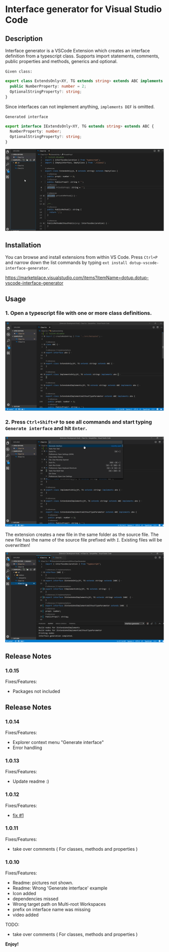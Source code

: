 # Interface generator for Visual Studio Code

## Description

Interface generator is a VSCode Extension which creates an interface definition from a typescript class. Supports import statements, comments, public properties and methods, generics and optional.

`Given class:`

```typescript
export class ExtendsOnly<XY, TG extends string> extends ABC implements DEF {
  public NumberProperty: number = 2;
  OptionalStringProperty?: string;
}
```

Since interfaces can not implement anything, `implements DEF` is omitted.

`Generated interface`

```typescript
export interface IExtendsOnly<XY, TG extends string> extends ABC {
  NumberProperty: number;
  OptionalStringProperty?: string;
}
```

![dotup-vscode-interface-generator Video](https://raw.githubusercontent.com/dotupNET/dotup-vscode-interface-generator/master/images/video2.gif)

## Installation

You can browse and install extensions from within VS Code. Press `Ctrl+P` and narrow down the list commands by typing `ext install dotup-vscode-interface-generator`.

https://marketplace.visualstudio.com/items?itemName=dotup.dotup-vscode-interface-generator

## Usage

### 1. Open a typescript file with one or more class definitions.

![dotup-vscode-interface-generator Screenshot](https://raw.githubusercontent.com/dotupNET/dotup-vscode-interface-generator/master/images/1_InterfaceGenerator.png)

### 2. Press `Ctrl+Shift+P` to see all commands and start typing `Generate interface` and hit `Enter`.

![dotup-vscode-interface-generator Screenshot](https://raw.githubusercontent.com/dotupNET/dotup-vscode-interface-generator/master/images/2_InterfaceGenerator.png)

The extension creates a new file in the same folder as the source file.
The new file has the name of the source file prefixed with `I`.
Existing files will be overwritten!

![dotup-vscode-interface-generator Screenshot](https://raw.githubusercontent.com/dotupNET/dotup-vscode-interface-generator/master/images/3_InterfaceGenerator.png)


## Release Notes
### 1.0.15

Fixes/Features:
- Packages not included

## Release Notes
### 1.0.14

Fixes/Features:
- Explorer context menu "Generate interface"
- Error handling

### 1.0.13

Fixes/Features:
- Update readme :)

### 1.0.12
Fixes/Features:
- [fix #1](https://github.com/dotupNET/dotup-vscode-interface-generator/issues/1)

### 1.0.11

Fixes/Features:
- take over comments ( For classes, methods and properties )

### 1.0.10

Fixes/Features:
- Readme: pictures not shown.
- Readme: Wrong 'Generate interface' example
- Icon added
- dependencies missed
- Wrong target path on Multi-root Workspaces
- prefix on interface name was missing
- video added

TODO:
- take over comments ( For classes, methods and properties )

**Enjoy!**
